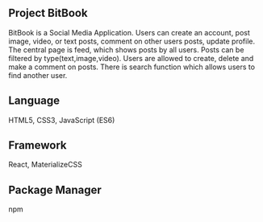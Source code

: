 ## Project BitBook

BitBook is a Social Media Application. Users can create an account, post image, video, or text posts, comment on other users posts, update profile. The central page is feed, which shows posts by all users. Posts can be filtered by type(text,image,video). Users are allowed to create, delete and make a comment on posts. There is search function which allows users to find another user.

## Language
HTML5, CSS3, JavaScript (ES6)

## Framework
React, MaterializeCSS

## Package Manager
npm
 
